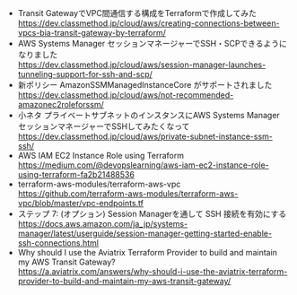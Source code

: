* Transit GatewayでVPC間通信する構成をTerraformで作成してみた  
    https://dev.classmethod.jp/cloud/aws/creating-connections-between-vpcs-bia-transit-gateway-by-terraform/
* AWS Systems Manager セッションマネージャーでSSH・SCPできるようになりました  
    https://dev.classmethod.jp/cloud/aws/session-manager-launches-tunneling-support-for-ssh-and-scp/
* 新ポリシー AmazonSSMManagedInstanceCore がサポートされました  
    https://dev.classmethod.jp/cloud/aws/not-recommended-amazonec2roleforssm/
* 小ネタ プライベートサブネットのインスタンスにAWS Systems Manager セッションマネージャーでSSHしてみたくなって  
    https://dev.classmethod.jp/cloud/aws/private-subnet-instance-ssm-ssh/
* AWS IAM EC2 Instance Role using Terraform  
    https://medium.com/@devopslearning/aws-iam-ec2-instance-role-using-terraform-fa2b21488536
* terraform-aws-modules/terraform-aws-vpc  
    https://github.com/terraform-aws-modules/terraform-aws-vpc/blob/master/vpc-endpoints.tf
* ステップ 7: (オプション) Session Managerを通して SSH 接続を有効にする  
    https://docs.aws.amazon.com/ja_jp/systems-manager/latest/userguide/session-manager-getting-started-enable-ssh-connections.html
* Why should I use the Aviatrix Terraform Provider to build and maintain my AWS Transit Gateway?  
    https://a.aviatrix.com/answers/why-should-i-use-the-aviatrix-terraform-provider-to-build-and-maintain-my-aws-transit-gateway/
